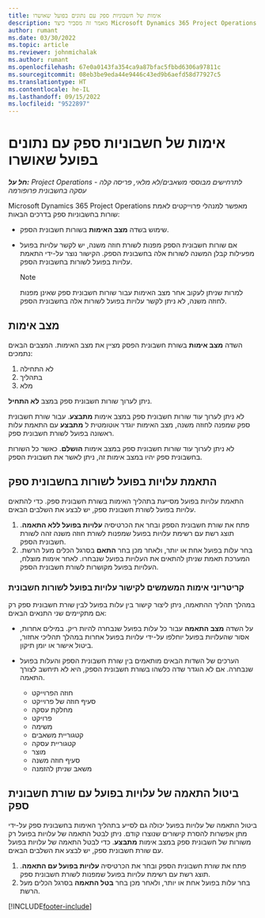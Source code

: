 ```yaml
---
title: אימות של חשבוניות ספק עם נתונים בפועל שאושרו
description: מאמר זה מסביר כיצד Microsoft Dynamics 365 Project Operations מאפשר למנהלי פרוייקטים לאמת חשבוניות ספק עם הנתונים בפועל שאושרו כאשר קבלנים ביצעו עבודה ותיעדו את הזמן, ואת ההוצאות והחומרים שבהם השתמשו חברי צוות הפרוייקט.
author: rumant
ms.date: 03/30/2022
ms.topic: article
ms.reviewer: johnmichalak
ms.author: rumant
ms.openlocfilehash: 67e0a0143fa354ca9a87bfac5fbbd6306a97811c
ms.sourcegitcommit: 08eb3be9eda44e9446c43ed9b6aefd58d77927c5
ms.translationtype: HT
ms.contentlocale: he-IL
ms.lasthandoff: 09/15/2022
ms.locfileid: "9522897"
---
```

# <a name="verification-of-vendor-invoices-with-approved-actuals"></a>אימות של חשבוניות ספק עם נתונים בפועל שאושרו

_**חל על:** Project Operations לתרחישים מבוססי משאבים/לא מלאי, פריסה קלה - עסקה בחשבונית פרופורמה_

Microsoft Dynamics 365 Project Operations מאפשר למנהלי פרוייקטים לאמת שורות בחשבוניות ספק בדרכים הבאות:

- שימוש בשדה **מצב האימות** בשורות חשבונית הספק.
- אם שורות חשבונית הספק מפנות לשורת חוזה משנה, יש לקשר עלויות בפועל מפעילות קבלן המשנה לשורות אלה בחשבונית הספק. הקישור נוצר על-ידי התאמת עלויות בפועל לשורות בחשבונית הספק.

    > [!NOTE]
    > למרות שניתן לעקוב אחר מצב האימות עבור שורות חשבונית ספק שאינן מפנות לחוזה משנה, לא ניתן לקשר עלויות בפועל לשורות אלה בחשבונית הספק.

## <a name="verification-status"></a>מצב אימות

השדה **מצב אימות** בשורת חשבונית הפסק מציין את מצב האימות. המצבים הבאים נתמכים:

1. לא התחילה
2. בתהליך
3. מלא

ניתן לערוך שורות חשבונית ספק במצב **לא התחיל**.

לא ניתן לערוך עוד שורות חשבונית ספק במצב אימות **מתבצע**. עבור שורת חשבונית ספק שמפנה לחוזה משנה, מצב האימות יוגדר אוטומטית ל **מתבצע** עם התאמת עלות ראשונה בפועל לשורת חשבונית ספק.

לא ניתן לערוך עוד שורות חשבונית ספק במצב אימות **הושלם**. כאשר כל השורות בחשבונית ספק יהיו במצב אימות זה, ניתן לאשר את חשבונית הספק.

## <a name="match-cost-actuals-to-vendor-invoice-lines"></a>התאמת עלויות בפועל לשורות בחשבונית ספק

התאמת עלויות בפועל מסייעת בתהליך האימות בשורת חשבונית ספק. כדי להתאים עלויות בפועל לשורת חשבונית ספק, יש לבצע את השלבים הבאים.

1. פתח את שורת חשבונית הספק ובחר את הכרטיסיה **עלויות בפועל ללא התאמה**. תוצג רשת עם רשימת עלויות בפועל שמפנות לשורת חוזה משנה זהה לשורת חשבונית הספק.
2. בחר עלות בפועל אחת או יותר, ולאחר מכן בחר **התאם** בסרגל הכלים מעל הרשת. המערכת תאמת שניתן להתאים את העלויות בפועל שנבחרו. לאחר אימות מוצלח, העלויות בפועל מקושרות לשורת חשבונית הספק.

### <a name="validation-criteria-that-are-used-to-link-cost-actuals-to-vendor-invoice-lines"></a>קריטריוני אימות המשמשים לקישור עלויות בפועל לשורות חשבונית

במהלך תהליך ההתאמה, ניתן ליצור קישור בין עלות בפועל לבין שורת חשבונית ספק רק אם מתקיימים שני התנאים הבאים:

- על השדה **מצב התאמה** עבור כל עלות בפועל שנבחרה להיות ריק. במילים אחרות, אסור שהעלויות בפועל יוחלפו על-ידי עלויות בפועל אחרות במהלך תהליכי אחזור, ביטול אישור או יומן תיקון.
- הערכים של השדות הבאים מותאמים בין שורת חשבונית הספק והעלות בפועל שנבחרה. אם לא הוגדר שדה כלשהו בשורת חשבונית הספק, היא לא תיחשב לצורך התאמה.

    - חוזה הפרוייקט
    - סעיף חוזה של פרוייקט
    - מחלקת עסקה
    - פרויקט
    - משימה
    - קטגוריית משאבים
    - קטגוריית עסקה
    - מוצר
    - סעיף חוזה משנה
    - משאב שניתן להזמנה

## <a name="unmatch-cost-actuals-from-a-vendor-invoice-line"></a>ביטול התאמה של עלויות בפועל עם שורת חשבונית ספק

ביטול התאמה של עלויות בפועל יכולה גם לסייע בתהליך האימות בחשבונית ספק על-ידי מתן אפשרות להסרת קישורים שנוצרו קודם. ניתן לבטל התאמה של עלויות בפועל רק משורות של חשבונית ספק במצב אימות **מתבצע**. כדי לבטל התאמה של עלויות בפועל עם שורת חשבונית ספק, יש לבצע את השלבים הבאים.

1. פתח את שורת חשבונית הספק ובחר את הכרטיסיה **עלויות בפועל עם התאמה**. תוצג רשת עם רשימת עלויות בפועל שמפנות לשורת חשבונית ספק.
2. בחר עלות בפועל אחת או יותר, ולאחר מכן בחר **בטל התאמה** בסרגל הכלים מעל הרשת.

[!INCLUDE[footer-include](../../includes/footer-banner.md)]
